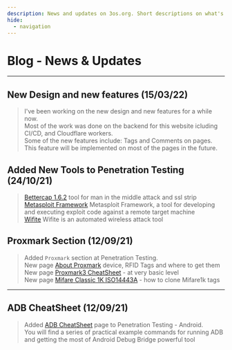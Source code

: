 ```yaml
---
description: News and updates on 3os.org. Short descriptions on what's new or any major updates.
hide:
  - navigation
---
```


<style>
  .md-content__button {
    display: none;
  }
</style>

# Blog - News & Updates

---

## New Design and new features (15/03/22)

> I've been working on the new design and new features for a while now.  
> Most of the work was done on the backend for this website icluding CI/CD, and Cloudflare workers.  
> Some of the new features include: Tags and Comments on pages. This feature will be implemented on most of the pages in the future.

## Added New Tools to Penetration Testing (24/10/21)

> [Bettercap 1.6.2][bettercap-page-url] tool for man in the middle attack and ssl strip  
> [Metasploit Framework][metasploit-page-url] Metasploit Framework, a tool for developing and executing exploit code against a remote target machine  
> [Wifite][wifite-page-url] Wifite is an automated wireless attack tool

[bettercap-page-url]: penetration-testing/tools/bettercap1.6.2.md
[metasploit-page-url]: penetration-testing/tools/metasploit.md
[wifite-page-url]: penetration-testing/tools/wifite.md

## Proxmark Section (12/09/21)

> Added `Proxmark` section at Penetration Testing.  
> New page [About Proxmark][about-proxmark-page-url] device, RFID Tags and where to get them  
> New page [Proxmark3 CheatSheet][proxmark3-cheatsheet-page-url] - at very basic level  
> New page [Mifare Classic 1K ISO14443A][mifare-page-url] - how to clone Mifare1k tags

[about-proxmark-page-url]: penetration-testing/proxmark/about-proxmark.md
[proxmark3-cheatsheet-page-url]: penetration-testing/proxmark/cheatsheet.md
[mifare-page-url]: penetration-testing/proxmark/Mifare1k.md

---

## ADB CheatSheet (12/09/21)

> Added [ADB CheatSheet][adb cheatsheet] page to Penetration Testing - Android.  
> You will find a series of practical example commands for running ADB and getting the most of Android Debug Bridge powerful tool

[adb cheatsheet]: android/adb-cheatsheet.md
